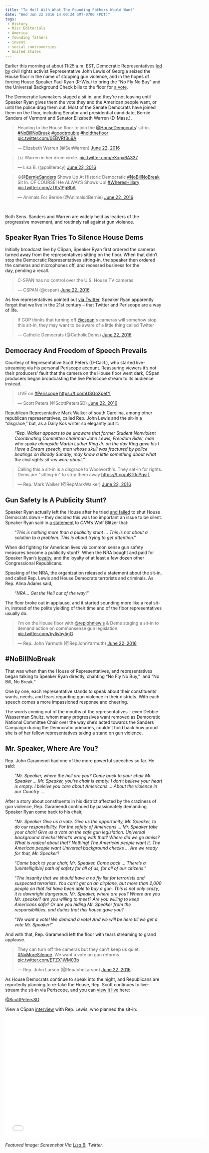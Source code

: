 ```yaml
---
title: "To Hell With What The Founding Fathers Would Want"
date: "Wed Jun 22 2016 14:00:24 GMT-0700 (PDT)"
tags: 
 - History
 - Misc Editorials
 - America
 - founding fathers
 - invent
 - social controversies
 - United States
---
```

<p><!-- Quick Adsense WordPress Plugin: http://quicksense.net/ --></p><p>Earlier this morning at about 11:25 a.m. EST, Democratic Representatives <a href="http://www.liberalamerica.org/2016/06/22/breaking-house-democrats-stage-sit-in-over-gun-violence-video/">led by</a> civil rights activist Representative John Lewis of Georgia seized the House floor in the name of stopping gun violence, and in the hopes of forcing House Speaker Paul Ryan (R-Wis.) to bring the &#x201C;No Fly No Buy&#x201D; and the Universal Background Check bills to the floor for <a href="http://thehill.com/blogs/floor-action/house/284440-dems-stage-sit-in-on-house-floor-to-push-for-gun-vote" onclick="__gaTracker(&apos;send&apos;, &apos;event&apos;, &apos;outbound-article&apos;, &apos;http://thehill.com/blogs/floor-action/house/284440-dems-stage-sit-in-on-house-floor-to-push-for-gun-vote&apos;, &apos;a vote&apos;);">a vote</a>.</p><p>The Democratic lawmakers staged a sit in, and they&#x2019;re not leaving until Speaker Ryan gives them the vote they and the American people want,&#xA0;or until the police drag them out. Most of the&#xA0;Senate Democrats have joined them on the floor, including Senator and presidential candidate, Bernie Sanders of Vermont and Senator Elizabeth Warren (D-Mass.).</p><blockquote class="twitter-tweet" data-width="500"><p lang="en" dir="ltr">Heading to the House floor to join the <a href="https://twitter.com/HouseDemocrats" onclick="__gaTracker(&apos;send&apos;, &apos;event&apos;, &apos;outbound-article&apos;, &apos;https://twitter.com/HouseDemocrats&apos;, &apos;@HouseDemocrats&apos;);">@HouseDemocrats</a>&#x2019; sit-in. <a href="https://twitter.com/hashtag/NoBillNoBreak?src=hash" onclick="__gaTracker(&apos;send&apos;, &apos;event&apos;, &apos;outbound-article&apos;, &apos;https://twitter.com/hashtag/NoBillNoBreak?src=hash&apos;, &apos;#NoBillNoBreak&apos;);">#NoBillNoBreak</a> <a href="https://twitter.com/hashtag/goodtrouble?src=hash" onclick="__gaTracker(&apos;send&apos;, &apos;event&apos;, &apos;outbound-article&apos;, &apos;https://twitter.com/hashtag/goodtrouble?src=hash&apos;, &apos;#goodtrouble&apos;);">#goodtrouble</a> <a href="https://twitter.com/hashtag/holdthefloor?src=hash" onclick="__gaTracker(&apos;send&apos;, &apos;event&apos;, &apos;outbound-article&apos;, &apos;https://twitter.com/hashtag/holdthefloor?src=hash&apos;, &apos;#holdthefloor&apos;);">#holdthefloor</a> <a href="https://t.co/0EBVRf3u9A" onclick="__gaTracker(&apos;send&apos;, &apos;event&apos;, &apos;outbound-article&apos;, &apos;https://t.co/0EBVRf3u9A&apos;, &apos;pic.twitter.com/0EBVRf3u9A&apos;);">pic.twitter.com/0EBVRf3u9A</a></p>
<p>&#x2014; Elizabeth Warren (@SenWarren) <a href="https://twitter.com/SenWarren/status/745689267943444480" onclick="__gaTracker(&apos;send&apos;, &apos;event&apos;, &apos;outbound-article&apos;, &apos;https://twitter.com/SenWarren/status/745689267943444480&apos;, &apos;June 22, 2016&apos;);">June 22, 2016</a></p></blockquote><p><script async src="//platform.twitter.com/widgets.js" charset="utf-8"></script></p><blockquote class="twitter-tweet" data-width="500"><p lang="en" dir="ltr">Liz Warren in her drum circle. <a href="https://t.co/eXxpx6A337" onclick="__gaTracker(&apos;send&apos;, &apos;event&apos;, &apos;outbound-article&apos;, &apos;https://t.co/eXxpx6A337&apos;, &apos;pic.twitter.com/eXxpx6A337&apos;);">pic.twitter.com/eXxpx6A337</a></p>
<p>&#x2014; Lisa B. (@politeracy) <a href="https://twitter.com/politeracy/status/745708681606610948" onclick="__gaTracker(&apos;send&apos;, &apos;event&apos;, &apos;outbound-article&apos;, &apos;https://twitter.com/politeracy/status/745708681606610948&apos;, &apos;June 22, 2016&apos;);">June 22, 2016</a></p></blockquote><p><script async src="//platform.twitter.com/widgets.js" charset="utf-8"></script></p><blockquote class="twitter-tweet" data-width="500"><p lang="en" dir="ltr">&#x262E;<a href="https://twitter.com/BernieSanders" onclick="__gaTracker(&apos;send&apos;, &apos;event&apos;, &apos;outbound-article&apos;, &apos;https://twitter.com/BernieSanders&apos;, &apos;@BernieSanders&apos;);">@BernieSanders</a> Shows Up At Historic Democratic <a href="https://twitter.com/hashtag/NoBillNoBreak?src=hash" onclick="__gaTracker(&apos;send&apos;, &apos;event&apos;, &apos;outbound-article&apos;, &apos;https://twitter.com/hashtag/NoBillNoBreak?src=hash&apos;, &apos;#NoBillNoBreak&apos;);">#NoBillNoBreak</a> Sit In. OF COURSE! He ALWAYS Shows Up! <a href="https://twitter.com/hashtag/WheresHillary?src=hash" onclick="__gaTracker(&apos;send&apos;, &apos;event&apos;, &apos;outbound-article&apos;, &apos;https://twitter.com/hashtag/WheresHillary?src=hash&apos;, &apos;#WheresHillary&apos;);">#WheresHillary</a> <a href="https://t.co/zTKs1PgBbA" onclick="__gaTracker(&apos;send&apos;, &apos;event&apos;, &apos;outbound-article&apos;, &apos;https://t.co/zTKs1PgBbA&apos;, &apos;pic.twitter.com/zTKs1PgBbA&apos;);">pic.twitter.com/zTKs1PgBbA</a></p>
<p>&#x2014; Animals For Bernie (@Animals4Bernie) <a href="https://twitter.com/Animals4Bernie/status/745757065348538369" onclick="__gaTracker(&apos;send&apos;, &apos;event&apos;, &apos;outbound-article&apos;, &apos;https://twitter.com/Animals4Bernie/status/745757065348538369&apos;, &apos;June 22, 2016&apos;);">June 22, 2016</a></p></blockquote><p><script async src="//platform.twitter.com/widgets.js" charset="utf-8"></script></p><p>&#xA0;</p><p>Both Sens. Sanders and Warren are widely held as leaders of the progressive movement, and routinely rail against gun violence.</p><h2>Speaker Ryan Tries To Silence House Dems</h2><p>Initially broadcast live by CSpan, Speaker Ryan first ordered the cameras turned away from the representatives sitting on the floor. When that didn&#x2019;t stop the Democratic Representatives sitting-in, the speaker then ordered the cameras and microphones off, and recessed business for the day,&#xA0;pending a recall.</p><blockquote class="twitter-tweet" data-width="500"><p lang="en" dir="ltr">C-SPAN has no control over the U.S. House TV cameras.</p>
<p>&#x2014; CSPAN (@cspan) <a href="https://twitter.com/cspan/status/745643506786504704" onclick="__gaTracker(&apos;send&apos;, &apos;event&apos;, &apos;outbound-article&apos;, &apos;https://twitter.com/cspan/status/745643506786504704&apos;, &apos;June 22, 2016&apos;);">June 22, 2016</a></p></blockquote><p><script async src="//platform.twitter.com/widgets.js" charset="utf-8"></script></p><p>As&#xA0;few representatives pointed out <a href="https://twitter.com/CatholicDems/status/745646926901567489" onclick="__gaTracker(&apos;send&apos;, &apos;event&apos;, &apos;outbound-article&apos;, &apos;https://twitter.com/CatholicDems/status/745646926901567489&apos;, &apos;via Twitter&apos;);">via Twitter</a>, Speaker Ryan apparently forgot that we live in the 21st century &#x2013; that Twitter and Periscope are a way of life.</p><blockquote class="twitter-tweet" data-width="500"><p lang="en" dir="ltr">If GOP thinks that turning off <a href="https://twitter.com/cspan" onclick="__gaTracker(&apos;send&apos;, &apos;event&apos;, &apos;outbound-article&apos;, &apos;https://twitter.com/cspan&apos;, &apos;@cspan&apos;);">@cspan</a>&apos;s cameras will somehow stop this sit-in, they may want to be aware of a little thing called Twitter</p>
<p>&#x2014; Catholic Democrats (@CatholicDems) <a href="https://twitter.com/CatholicDems/status/745646926901567489" onclick="__gaTracker(&apos;send&apos;, &apos;event&apos;, &apos;outbound-article&apos;, &apos;https://twitter.com/CatholicDems/status/745646926901567489&apos;, &apos;June 22, 2016&apos;);">June 22, 2016</a></p></blockquote><p><script async src="//platform.twitter.com/widgets.js" charset="utf-8"></script></p><h2>Democracy And Freedom of Speech Prevails</h2><p>Courtesy of Representative Scott Peters (D-Calif.), who started live-streaming via his personal Periscope account. Reassuring viewers it&#x2019;s not their producers&#x2019; fault that the camera on the House floor went dark, CSpan producers began broadcasting the live&#xA0;Periscope stream to its audience instead.</p><blockquote class="twitter-tweet" data-width="500"><p lang="en" dir="ltr">LIVE on <a href="https://twitter.com/hashtag/Periscope?src=hash" onclick="__gaTracker(&apos;send&apos;, &apos;event&apos;, &apos;outbound-article&apos;, &apos;https://twitter.com/hashtag/Periscope?src=hash&apos;, &apos;#Periscope&apos;);">#Periscope</a> <a href="https://t.co/hUSGoXpefY" onclick="__gaTracker(&apos;send&apos;, &apos;event&apos;, &apos;outbound-article&apos;, &apos;https://t.co/hUSGoXpefY&apos;, &apos;https://t.co/hUSGoXpefY&apos;);">https://t.co/hUSGoXpefY</a></p>
<p>&#x2014; Scott Peters (@ScottPetersSD) <a href="https://twitter.com/ScottPetersSD/status/745715863748251649" onclick="__gaTracker(&apos;send&apos;, &apos;event&apos;, &apos;outbound-article&apos;, &apos;https://twitter.com/ScottPetersSD/status/745715863748251649&apos;, &apos;June 22, 2016&apos;);">June 22, 2016</a></p></blockquote><p><script async src="//platform.twitter.com/widgets.js" charset="utf-8"></script></p><p>Republican Representative Mark Walker of south Carolina, among other republican representatives, called Rep. John Lewis and the sit-in a &#x201C;disgrace,&#x201D; but, as a Daily Kos writer so elegantly put it:</p><p style="padding-left: 30px;"><em>&#x201C;Rep. Walker appears to be unaware that former Student Nonviolent Coordinating Committee chairman John Lewis, Freedom Rider, man who spoke&#xA0;alongside&#xA0;Martin Luther King Jr. on the day King gave his I Have a Dream speech, man whose skull was fractured by police beatings on Bloody Sunday, may know a little something about what the civil rights sit-ins were about.&#x201D;</em></p><blockquote class="twitter-tweet" data-width="500"><p lang="en" dir="ltr">Calling this a sit-in is a disgrace to Woolworth&apos;s. They sat-in for rights. Dems are &quot;sitting-in&quot; to strip them away <a href="https://t.co/uBT0cPqsjT" onclick="__gaTracker(&apos;send&apos;, &apos;event&apos;, &apos;outbound-article&apos;, &apos;https://t.co/uBT0cPqsjT&apos;, &apos;https://t.co/uBT0cPqsjT&apos;);">https://t.co/uBT0cPqsjT</a></p>
<p>&#x2014; Rep. Mark Walker (@RepMarkWalker) <a href="https://twitter.com/RepMarkWalker/status/745688490940203009" onclick="__gaTracker(&apos;send&apos;, &apos;event&apos;, &apos;outbound-article&apos;, &apos;https://twitter.com/RepMarkWalker/status/745688490940203009&apos;, &apos;June 22, 2016&apos;);">June 22, 2016</a></p></blockquote><p><script async src="//platform.twitter.com/widgets.js" charset="utf-8"></script></p><h2>Gun Safety Is A Publicity Stunt?</h2><p>Speaker Ryan actually left the House after he tried <a href="http://deadline.com/2016/06/house-democrat-sit-in-gun-control-paul-ryan-orlando-cspan-1201777597/" onclick="__gaTracker(&apos;send&apos;, &apos;event&apos;, &apos;outbound-article&apos;, &apos;http://deadline.com/2016/06/house-democrat-sit-in-gun-control-paul-ryan-orlando-cspan-1201777597/&apos;, &apos;and failed&apos;);">and failed</a> to shut House Democrats down &#x2013; they decided this was too important an issue to be silent. Speaker Ryan&#xA0;said in <a href="http://www.wptz.com/politics/paul-ryan-house-sitin-on-guns-is-a-publicity-stunt/40179008" onclick="__gaTracker(&apos;send&apos;, &apos;event&apos;, &apos;outbound-article&apos;, &apos;http://www.wptz.com/politics/paul-ryan-house-sitin-on-guns-is-a-publicity-stunt/40179008&apos;, &apos;a statement&apos;);">a statement</a> to <em>CNN&#x2019;s</em> Wolf Blitzer that:</p><p style="padding-left: 30px;">&#x201C;<em>This is nothing more than a publicity stunt &#x2026; This is not about a solution to a problem. This is about trying to get attention</em>.&#x201D;</p><p>When did&#xA0;fighting for American lives via common sense gun safety measures become a publicity stunt? &#xA0;When the NRA bought and paid for Speaker Ryan&#x2019;s <a href="http://www.liberalamerica.org/2016/06/12/nra-bribed-45-senators-helped-cause-orlando-massacre/">loyalty</a>, and the loyalty of at least a few dozen other Congressional Republicans.</p><p>Speaking of the NRA, the organization released a statement about the sit-in, and called Rep. Lewis and House Democrats terrorists and criminals.&#xA0;As Rep.&#xA0;Alma Adams said,</p><p style="padding-left: 30px;">&#x201C;<em>NRA&#x2026; Get the Hell out of the way</em>!&#x201D;</p><p>The&#xA0;floor broke out in applause, and it&#xA0;started sounding more like a real sit-in, instead of the polite yielding of their time and of the floor representatives usually do.</p><blockquote class="twitter-tweet" data-width="500"><p lang="en" dir="ltr">I&apos;m on the House floor with <a href="https://twitter.com/repjohnlewis" onclick="__gaTracker(&apos;send&apos;, &apos;event&apos;, &apos;outbound-article&apos;, &apos;https://twitter.com/repjohnlewis&apos;, &apos;@repjohnlewis&apos;);">@repjohnlewis</a> &amp; Dems staging a sit-in to demand action on commonsense gun legislation <a href="https://t.co/byIivby5gG" onclick="__gaTracker(&apos;send&apos;, &apos;event&apos;, &apos;outbound-article&apos;, &apos;https://t.co/byIivby5gG&apos;, &apos;pic.twitter.com/byIivby5gG&apos;);">pic.twitter.com/byIivby5gG</a></p>
<p>&#x2014; Rep. John Yarmuth (@RepJohnYarmuth) <a href="https://twitter.com/RepJohnYarmuth/status/745641223122259968" onclick="__gaTracker(&apos;send&apos;, &apos;event&apos;, &apos;outbound-article&apos;, &apos;https://twitter.com/RepJohnYarmuth/status/745641223122259968&apos;, &apos;June 22, 2016&apos;);">June 22, 2016</a></p></blockquote><p><script async src="//platform.twitter.com/widgets.js" charset="utf-8"></script></p><h2>#NoBillNoBreak</h2><p>That was when than the House of Representatives, and representatives began talking to Speaker Ryan directly, chanting &#x201C;No Fly No Buy,&#x201D; &#xA0;and &#x201C;No Bill, No Break.&#x201D;</p><p>One by one, each representative stands&#xA0;to speak about their constituents&#x2019; wants, needs, and fears regarding gun violence in their districts. With each speech comes a more impassioned response and cheering.</p><p>The words coming out of the mouths of the representatives &#x2013; even Debbie Wasserman Shultz, whom many progressives want removed as Democratic National Committee Chair over the way she&#x2019;s acted towards the Sanders Campaign during the Democratic primaries, couldn&#x2019;t hold back how proud she is of her fellow representatives taking a stand on gun violence.</p><h2>Mr. Speaker, Where Are You?</h2><p>Rep. John Garamendi had one of the more powerful speeches so far. He said:</p><p style="padding-left: 30px;">&#x201C;<em>Mr. Speaker, where the hell are you? Come back to your chair Mr. Speaker &#x2026; Mr. Speaker, you&#x2019;re chair is empty. I don&#x2019;t believe your heart is empty. I beleive you care about Americans &#x2026; About the violence in our Country</em> &#x2026;</p><p>After a story about constituents in his district affected by the craziness of gun violence, Rep. Garamendi continued by passionately demanding Speaker Ryan come back to his chair,</p><p style="padding-left: 30px;">&#x201C;<em>Mr. Speaker Give us a vote. Give us the opportunity, Mr. Speaker, to do our responsibility. For the safety of Americans &#x2026;&#xA0;Mr. Speaker take your chair! Give us a vote on the safe gun legislation. Universal background checks! What&#x2019;s wrong with that? Where did we go amiss? What is radical about that? Nothing! The American people want it. The American people want Universal background checks &#x2026; Are we ready for that, Mr. Speaker</em>?</p><p style="padding-left: 30px;">&#x201C;<em>Come back to your chair, Mr. Speaker. Come back &#x2026; There&#x2019;s a [unintelligible] path&#xA0;of safety for all of us, for all of our citizens</em>.&#x201D;</p><p style="padding-left: 30px;">&#x201C;<em>The insanity that we should have a no fly list for terrorists and suspected terrorists. You can&#x2019;t get on an airplane, but more than 2,000 people on that list have been able to buy a gun. This is not only crazy, it&#xA0;is downright dangerous. Mr. Speaker, where are you? Where are you Mr. speaker? are you willing to meet? Are you willing to keep Americans safe? Or are you hiding Mr. Speaker from the responsibilities. and duties that this house gave you</em>?</p><p style="padding-left: 30px;">&#x201C;<em>We want a vote! We demand a vote! And we will be here till we get a vote Mr. Speaker</em>!&#x201D;</p><p><!-- Quick Adsense WordPress Plugin: http://quicksense.net/ --></p><p>And with that, Rep. Garamendi left the floor with tears streaming to grand applause.</p><blockquote class="twitter-tweet" data-width="500"><p lang="en" dir="ltr">They can turn off the cameras but they can&apos;t keep us quiet. <a href="https://twitter.com/hashtag/NoMoreSilence?src=hash" onclick="__gaTracker(&apos;send&apos;, &apos;event&apos;, &apos;outbound-article&apos;, &apos;https://twitter.com/hashtag/NoMoreSilence?src=hash&apos;, &apos;#NoMoreSilence&apos;);">#NoMoreSilence</a>. We want a vote on gun reforms <a href="https://t.co/ETZX1WM03b" onclick="__gaTracker(&apos;send&apos;, &apos;event&apos;, &apos;outbound-article&apos;, &apos;https://t.co/ETZX1WM03b&apos;, &apos;pic.twitter.com/ETZX1WM03b&apos;);">pic.twitter.com/ETZX1WM03b</a></p>
<p>&#x2014; Rep. John Larson (@RepJohnLarson) <a href="https://twitter.com/RepJohnLarson/status/745639410717310976" onclick="__gaTracker(&apos;send&apos;, &apos;event&apos;, &apos;outbound-article&apos;, &apos;https://twitter.com/RepJohnLarson/status/745639410717310976&apos;, &apos;June 22, 2016&apos;);">June 22, 2016</a></p></blockquote><p><script async src="//platform.twitter.com/widgets.js" charset="utf-8"></script></p><p>As House Democrats continue to speak into the night, and Republicans are reportedly planning to re-take the House,&#xA0;Rep. Scott continues to live-stream the sit-in via Periscope, and you can <a href="https://www.periscope.tv/ScottPetersSD/1zqKVpVQXYwJB" onclick="__gaTracker(&apos;send&apos;, &apos;event&apos;, &apos;outbound-article&apos;, &apos;https://www.periscope.tv/ScottPetersSD/1zqKVpVQXYwJB&apos;, &apos;view it live&apos;);">view it live</a> here:</p><p><a href="https://www.periscope.tv/scottpeterssd" onclick="__gaTracker(&apos;send&apos;, &apos;event&apos;, &apos;outbound-article&apos;, &apos;https://www.periscope.tv/scottpeterssd&apos;, &apos;@ScottPetersSD&apos;);" class="periscope-on-air" data-size="large">@ScottPetersSD</a></p><p>View a&#xA0;CSpan <a href="https://youtu.be/azorbHa3WYU" onclick="__gaTracker(&apos;send&apos;, &apos;event&apos;, &apos;outbound-article&apos;, &apos;https://youtu.be/azorbHa3WYU&apos;, &apos;interview&apos;);">interview</a> with Rep. Lewis, who planned the sit-in:</p><p><span class="embed-youtube" style="text-align:center; display: block;"><iframe class="youtube-player" type="text/html" width="640" height="390" src="//www.youtube.com/embed/azorbHa3WYU?version=3&amp;rel=1&amp;fs=1&amp;autohide=2&amp;showsearch=0&amp;showinfo=1&amp;iv_load_policy=1&amp;wmode=transparent" allowfullscreen="true" style="border:0;"></iframe></span></p><p><em>Featured Image: Screenshot Via <a href="https://twitter.com/politeracy/status/745708681606610948/photo/1" onclick="__gaTracker(&apos;send&apos;, &apos;event&apos;, &apos;outbound-article&apos;, &apos;https://twitter.com/politeracy/status/745708681606610948/photo/1&apos;, &apos;Lisa B&apos;);">Lisa B</a>. Twitter.</em></p><div style="font-size:0px;height:0px;line-height:0px;margin:0;padding:0;clear:both"></div>